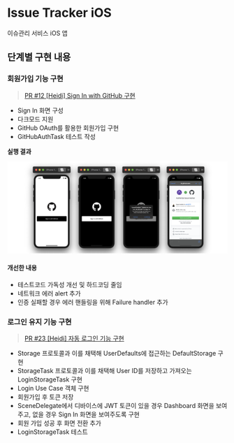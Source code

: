 # Issue Tracker iOS

이슈관리 서비스 iOS 앱

## 단계별 구현 내용

### 회원가입 기능 구현

> [PR #12 [Heidi] Sign In with GitHub 구현][pr12]

* Sign In 화면 구성
* 다크모드 지원
* GitHub OAuth를 활용한 회원가입 구현
* GitHubAuthTask 테스트 작성

**실행 결과**

![oauth](ScreenShots/oauth.png)

#### 개선한 내용

* 테스트코드 가독성 개선 및 하드코딩 줄임
* 네트워크 에러 alert 추가
* 인증 실패할 경우 에러 핸들링을 위해 Failure handler 추가

### 로그인 유지 기능 구현

> [PR #23 [Heidi] 자동 로그인 기능 구현][pr23]

* Storage 프로토콜과 이를 채택해 UserDefaults에 접근하는 DefaultStorage 구현
* StorageTask 프로토콜과 이를 채택해 User ID를 저장하고 가져오는 LoginStorageTask 구현
* Login Use Case 객체 구현
* 회원가입 후 토큰 저장
* SceneDelegate에서 디바이스에 JWT 토큰이 있을 경우 Dashboard 화면을 보여주고, 없을 경우 Sign In 화면을 보여주도록 구현
* 회원 가입 성공 후 화면 전환 추가
* LoginStorageTask 테스트


[pr12]: https://github.com/codesquad-member-2020/issue-tracker-11/pull/12
[pr23]: https://github.com/codesquad-member-2020/issue-tracker-11/pull/23




